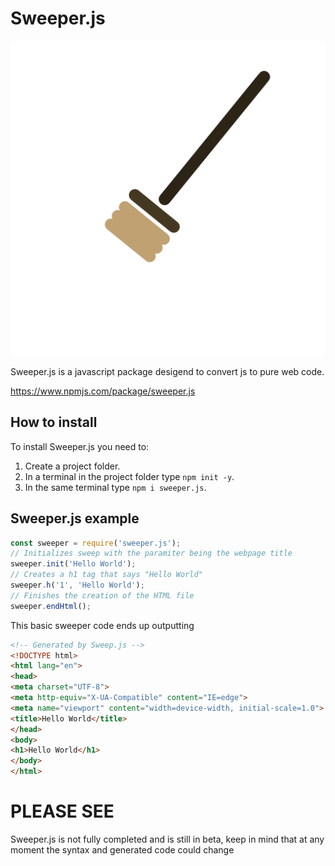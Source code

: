 # Sweeper.js
![Sweeper icon](./icon.svg "Sweeper.js")

Sweeper.js is a javascript package desigend to convert js to pure web code.

https://www.npmjs.com/package/sweeper.js

## How to install
To install Sweeper.js you need to:

1. Create a project folder.
2. In a terminal in the project folder type `npm init -y`.
3. In the same terminal type `npm i sweeper.js`.

## Sweeper.js example
```js
const sweeper = require('sweeper.js');
// Initializes sweep with the paramiter being the webpage title
sweeper.init('Hello World');
// Creates a h1 tag that says "Hello World"
sweeper.h('1', 'Hello World');
// Finishes the creation of the HTML file
sweeper.endHtml();
```

This basic sweeper code ends up outputting
```html
<!-- Generated by Sweep.js -->
<!DOCTYPE html>
<html lang="en">
<head>
<meta charset="UTF-8">
<meta http-equiv="X-UA-Compatible" content="IE=edge">
<meta name="viewport" content="width=device-width, initial-scale=1.0">
<title>Hello World</title>
</head>
<body>
<h1>Hello World</h1>
</body>
</html>
```

# PLEASE SEE
Sweeper.js is not fully completed and is still in beta, keep in mind that at any moment the syntax and generated code could change